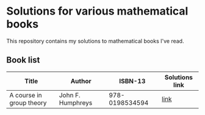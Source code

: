 # Solutions for various mathematical books

This repository contains my solutions to mathematical books I've read.

## Book list

| Title                    | Author            | ISBN-13        | Solutions link                            |
| ------------------------ | ----------------- | -------------- | ----------------------------------------- |
| A course in group theory | John F. Humphreys | 978-0198534594 | [link](a-course-in-group-theory/main.pdf) |
